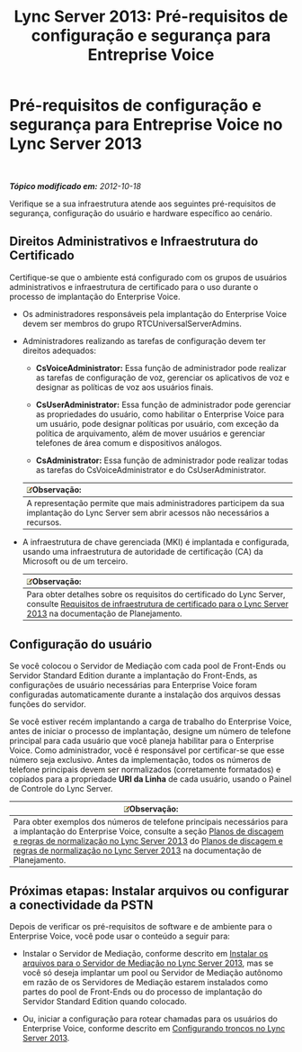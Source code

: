 ﻿---
title: 'Lync Server 2013: Pré-requisitos de configuração e segurança para Entreprise Voice'
TOCTitle: " Pré-requisitos de configuração e segurança para Entreprise Voice"
ms:assetid: 15354abe-733e-466b-bcd4-a6cfbf58caf8
ms:mtpsurl: https://technet.microsoft.com/pt-br/library/Gg398221(v=OCS.15)
ms:contentKeyID: 49305998
ms.date: 05/19/2016
mtps_version: v=OCS.15
ms.translationtype: HT
---

# Pré-requisitos de configuração e segurança para Entreprise Voice no Lync Server 2013

 

_**Tópico modificado em:** 2012-10-18_

Verifique se a sua infraestrutura atende aos seguintes pré-requisitos de segurança, configuração do usuário e hardware específico ao cenário.

## Direitos Administrativos e Infraestrutura do Certificado

Certifique-se que o ambiente está configurado com os grupos de usuários administrativos e infraestrutura de certificado para o uso durante o processo de implantação do Enterprise Voice.

  - Os administradores responsáveis pela implantação do Enterprise Voice devem ser membros do grupo RTCUniversalServerAdmins.

  - Administradores realizando as tarefas de configuração devem ter direitos adequados:
    
      - **CsVoiceAdministrator:** Essa função de administrador pode realizar as tarefas de configuração de voz, gerenciar os aplicativos de voz e designar as políticas de voz aos usuários finais.
    
      - **CsUserAdministrator:** Essa função de administrador pode gerenciar as propriedades do usuário, como habilitar o Enterprise Voice para um usuário, pode designar políticas por usuário, com exceção da política de arquivamento, além de mover usuários e gerenciar telefones de área comum e dispositivos análogos.
    
      - **CsAdministrator:** Essa função de administrador pode realizar todas as tarefas do CsVoiceAdministrator e do CsUserAdministrator.
    
    <table>
    <thead>
    <tr class="header">
    <th><img src="images/Gg425756.note(OCS.15).gif" title="note" alt="note" />Observação:</th>
    </tr>
    </thead>
    <tbody>
    <tr class="odd">
    <td>A representação permite que mais administradores participem da sua implantação do Lync Server sem abrir acessos não necessários a recursos.</td>
    </tr>
    </tbody>
    </table>


  - A infraestrutura de chave gerenciada (MKI) é implantada e configurada, usando uma infraestrutura de autoridade de certificação (CA) da Microsoft ou de um terceiro.
    
    <table>
    <thead>
    <tr class="header">
    <th><img src="images/Gg425756.note(OCS.15).gif" title="note" alt="note" />Observação:</th>
    </tr>
    </thead>
    <tbody>
    <tr class="odd">
    <td>Para obter detalhes sobre os requisitos do certificado do Lync Server, consulte <a href="lync-server-2013-certificate-infrastructure-requirements.md">Requisitos de infraestrutura de certificado para o Lync Server 2013</a> na documentação de Planejamento.</td>
    </tr>
    </tbody>
    </table>


## Configuração do usuário

Se você colocou o Servidor de Mediação com cada pool de Front-Ends ou Servidor Standard Edition durante a implantação do Front-Ends, as configurações de usuário necessárias para Enterprise Voice foram configuradas automaticamente durante a instalação dos arquivos dessas funções do servidor.

Se você estiver recém implantando a carga de trabalho do Enterprise Voice, antes de iniciar o processo de implantação, designe um número de telefone principal para cada usuário que você planeja habilitar para o Enterprise Voice. Como administrador, você é responsável por certificar-se que esse número seja exclusivo. Antes da implementação, todos os números de telefone principais devem ser normalizados (corretamente formatados) e copiados para a propriedade **URI da Linha** de cada usuário, usando o Painel de Controle do Lync Server.

<table>
<thead>
<tr class="header">
<th><img src="images/Gg425756.note(OCS.15).gif" title="note" alt="note" />Observação:</th>
</tr>
</thead>
<tbody>
<tr class="odd">
<td>Para obter exemplos dos números de telefone principais necessários para a implantação do Enterprise Voice, consulte a seção <a href="lync-server-2013-dial-plans-and-normalization-rules.md">Planos de discagem e regras de normalização no Lync Server 2013</a> do <a href="lync-server-2013-dial-plans-and-normalization-rules.md">Planos de discagem e regras de normalização no Lync Server 2013</a> na documentação de Planejamento.</td>
</tr>
</tbody>
</table>


## Próximas etapas: Instalar arquivos ou configurar a conectividade da PSTN

Depois de verificar os pré-requisitos de software e de ambiente para o Enterprise Voice, você pode usar o conteúdo a seguir para:

  - Instalar o Servidor de Mediação, conforme descrito em [Instalar os arquivos para o Servidor de Mediação no Lync Server 2013](lync-server-2013-install-the-files-for-mediation-server.md), mas se você só deseja implantar um pool ou Servidor de Mediação autônomo em razão de os Servidores de Mediação estarem instalados como partes do pool de Front-Ends ou do processo de implantação do Servidor Standard Edition quando colocado.

  - Ou, iniciar a configuração para rotear chamadas para os usuários do Enterprise Voice, conforme descrito em [Configurando troncos no Lync Server 2013](lync-server-2013-configuring-trunks.md).

